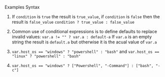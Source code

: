 Examples
Syntax
1. If `condition` is `true` the result is `true_value`, if `condition` is `false` then the result is `false_value`
`condition ? true_value : false_value`

2. Common use of conditional expressions is to define defaults to replace invalid values:
`var.a != "" ? var.a : default-a`
If `var.a` is an empty string the result is `default.a` but otherwise it is the acual value of `var.a`

3. `var.host_os == "windows" ? "powershell" : "bash"` and `var.host_os == "linux" ? "powershell" : "bash"`

4. `var.host_os == "windows" ? ["Powershell", "-Command"] : ["bash", "-c"]`